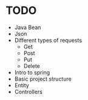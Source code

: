 # TODO

- Java Bean
- Json
- Different types of requests
	- Get
	- Post
	- Put
	- Delete
- Intro to spring
- Basic project structure
- Entity
- Controllers



